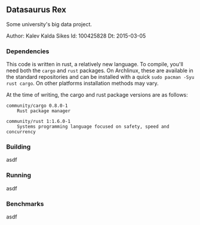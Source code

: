 ## Datasaurus Rex
Some university's big data project.

Author: Kalev Kalda Sikes
Id: 100425828
Dt: 2015-03-05


### Dependencies
This code is written in rust, a relatively new language. To compile, you'll need both the `cargo` and `rust` packages. On Archlinux, these are available in the standard repositories and can be installed with a quick `sudo pacman -Syu rust cargo`. On other platforms installation methods may vary.

At the time of writing, the cargo and rust package versions are as follows:

```
community/cargo 0.8.0-1
    Rust package manager

community/rust 1:1.6.0-1
    Systems programming language focused on safety, speed and concurrency
```

### Building
asdf

### Running
asdf

### Benchmarks
asdf
